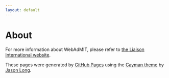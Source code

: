 ```yaml
---
layout: default
---
```


# About

For more information about WebAdMIT, please refer to [the Liaison International website](http://www.liaison-intl.com/).

These pages were generated by [GitHub Pages](https://pages.github.com) using the [Cayman theme](https://github.com/jasonlong/cayman-theme) by [Jason Long](https://twitter.com/jasonlong).
